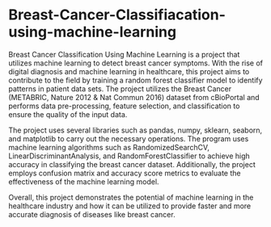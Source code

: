 # Breast-Cancer-Classifiacation-using-machine-learning
Breast Cancer Classification Using Machine Learning is a project that utilizes machine learning to detect breast cancer symptoms. With the rise of digital diagnosis and machine learning in healthcare, this project aims to contribute to the field by training a random forest classifier model to identify patterns in patient data sets. The project utilizes the Breast Cancer (METABRIC, Nature 2012 & Nat Commun 2016) dataset from cBioPortal and performs data pre-processing, feature selection, and classification to ensure the quality of the input data.

The project uses several libraries such as pandas, numpy, sklearn, seaborn, and matplotlib to carry out the necessary operations. The program uses machine learning algorithms such as RandomizedSearchCV, LinearDiscriminantAnalysis, and RandomForestClassifier to achieve high accuracy in classifying the breast cancer dataset. Additionally, the project employs confusion matrix and accuracy score metrics to evaluate the effectiveness of the machine learning model.

Overall, this project demonstrates the potential of machine learning in the healthcare industry and how it can be utilized to provide faster and more accurate diagnosis of diseases like breast cancer.
